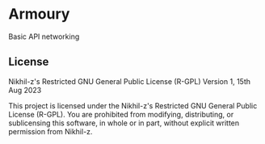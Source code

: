 # Armoury
Basic API networking

## License

Nikhil-z's Restricted GNU General Public License (R-GPL)
Version 1, 15th Aug 2023

This project is licensed under the Nikhil-z's Restricted GNU General Public License (R-GPL). You are prohibited from modifying, distributing, or sublicensing this software, in whole or in part, without explicit written permission from Nikhil-z.

